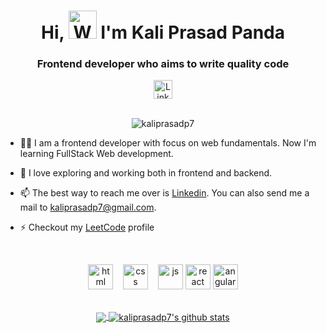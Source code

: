 <h1 align="center"> Hi, <img src="https://raw.githubusercontent.com/nixin72/nixin72/master/wave.gif" 
         alt="Waving hand animated gif"
         height="45"
         width="45" /> I'm Kali Prasad Panda</h1>

<h3 align="center">Frontend developer who aims to write quality code</h3>

<div align=center>
  <a href="https://www.linkedin.com/in/kaliprasadp7/"><img src="https://cdn.worldvectorlogo.com/logos/linkedin-icon-2.svg" title="Linkedin" alt="Linkedin Account" width="30"/></a>
  <br><br>
 <p><img src="https://komarev.com/ghpvc/?username=kaliprasadp7" alt="kaliprasadp7" /></p>
</div>

- 👨‍💻 I am a frontend developer with focus on web fundamentals. Now I'm learning FullStack Web development.

- 🧭 I love exploring and working both in frontend and backend.

- 📫 The best way to reach me over is [Linkedin](https://www.linkedin.com/in/kali-prasad-panda). You can also send me a mail to kaliprasadp7@gmail.com.

- ⚡ Checkout my [LeetCode](https://leetcode.com/kaliprasadp7/) profile

<br>

<p align="center">
  <img src="https://upload.wikimedia.org/wikipedia/commons/thumb/6/61/HTML5_logo_and_wordmark.svg/2048px-HTML5_logo_and_wordmark.svg.png" alt="html" width="auto" height="40">&nbsp;&nbsp;&nbsp;
  <img src='https://upload.wikimedia.org/wikipedia/commons/thumb/d/d5/CSS3_logo_and_wordmark.svg/1200px-CSS3_logo_and_wordmark.svg.png' alt="css" width="auto" height="40">&nbsp;&nbsp;&nbsp;
  <img src='https://upload.wikimedia.org/wikipedia/commons/6/6a/JavaScript-logo.png' height='40' width='auto' alt="js">
  <img src="https://upload.wikimedia.org/wikipedia/commons/thumb/a/a7/React-icon.svg/1280px-React-icon.svg.png" alt="react" width="auto" height="40"/>
  <img src="https://upload.wikimedia.org/wikipedia/commons/thumb/2/27/PHP-logo.svg/1067px-PHP-logo.svg.png?20180502235434" alt="angular" width="40" height="40"/>
<p align="center">
  
<br>

<a href="https://github.com/kaliprasadp7/github-readme-stats">
  <img align="center" src="https://github-readme-stats.vercel.app/api/top-langs/?username=kaliprasadp7&theme=radical&hide=glsl,python" />
</a>
<a href="https://github.com/kaliprasadp7/github-readme-stats">
  <img align="center" src="https://github-readme-stats.vercel.app/api?username=kaliprasadp7&show_icons=true&theme=radical&line_height=27" alt="kaliprasadp7's github stats" />
</a>
